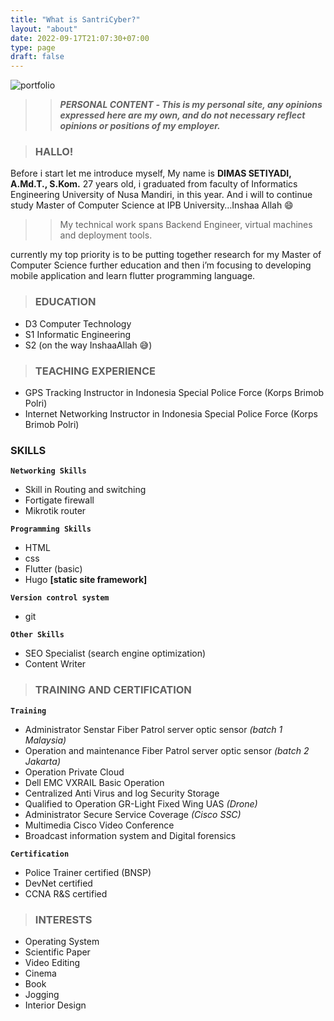 ```yaml
---
title: "What is SantriCyber?"
layout: "about"
date: 2022-09-17T21:07:30+07:00
type: page
draft: false
---
```




![portfolio](/img/me.png/ "this image for portfolio")


>> ***PERSONAL CONTENT***
***- This is my personal site, any opinions expressed here are my own, and do not necessary reflect opinions or positions of my employer.***

>### HALLO!

Before i start let me introduce myself, My name is **DIMAS SETIYADI, A.Md.T., S.Kom.**  27 years old, i graduated from faculty of Informatics Engineering University of Nusa Mandiri, in this year. And i will to continue study Master of Computer Science at IPB University…Inshaa Allah 😄

>> My technical work spans Backend Engineer, virtual machines and deployment tools.

currently my top priority is to be putting together research for my Master of Computer Science further education and then i’m focusing to developing mobile application and learn flutter programming language. 

>### EDUCATION

* D3 Computer Technology
* S1 Informatic Engineering
* S2 (on the way InshaaAllah 😅)

>### TEACHING EXPERIENCE
* GPS Tracking Instructor in Indonesia Special Police Force (Korps Brimob Polri)
* Internet Networking Instructor in Indonesia Special Police Force (Korps Brimob Polri)
### SKILLS
**`````Networking Skills`````**

* Skill in Routing and switching
* Fortigate firewall
* Mikrotik router

**`````Programming Skills`````**

* HTML
* css
* Flutter (basic)
* Hugo **[static site framework]**

**``Version control system``**
- git

**`````Other Skills`````**
* SEO Specialist (search engine optimization)
* Content Writer
  
>### TRAINING AND CERTIFICATION
**`````Training`````**

* Administrator Senstar Fiber Patrol server optic sensor _(batch 1 Malaysia)_
* Operation and maintenance Fiber Patrol server optic sensor _(batch 2 Jakarta)_
* Operation Private Cloud
* Dell EMC VXRAIL Basic Operation
* Centralized Anti Virus and log Security Storage
* Qualified to Operation GR-Light Fixed Wing UAS _(Drone)_
* Administrator Secure Service Coverage _(Cisco SSC)_
* Multimedia Cisco Video Conference
* Broadcast information system and Digital forensics

**`````Certification`````**
* Police Trainer certified (BNSP)
* DevNet certified
* CCNA R&S certified 


> ### INTERESTS

* Operating System
* Scientific Paper
* Video Editing 
* Cinema
* Book
* Jogging
* Interior Design
